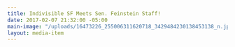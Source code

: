 ```yaml
---
title: Indivisible SF Meets Sen. Feinstein Staff!
date: 2017-02-07 21:32:00 -05:00
main-image: "/uploads/16473226_255006311620718_3429484230138453138_n.jpg"
layout: media-item
---
```


